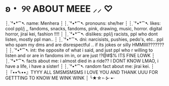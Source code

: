 # ʚ・ ୨୧ ABOUT MEEE ⸝⸝ ♡

┆⁠ˏˋ°•\*⁀➷ name: Menhera
┆⁠
┆⁠ˏˋ°•\*⁀➷ pronouns: she/her
┆⁠
┆⁠ˏˋ°•\*⁀➷ likes: cool ppl/j ,, fandoms, snacks, fandoms, pink, drawing, music, horror. digital horror, jirai kei, fashion !!!!
┆⁠
┆⁠ˏˋ°•\*⁀➷ dislikes: ppl/j racists, ppl who dont listen, mostly ppl man..
┆⁠
┆⁠ˏˋ°•\*⁀➷ dni: narcisists, pushies, pedo's, etc.. ppl who spam my dms and are disrespectful .. if its jokes or silly HMMIIII???????
┆⁠
┆⁠ˏˋ°•\*⁀➷ int: the opposite of what i said, and just ppl who r willing to listen and or are in fandoms im in, or are just !?@#$% ITS FINE LOWK
┆
┆⁠ˏˋ°•\*⁀➷ facts about me: i almost died in a ride?? I DONT KNOW LMAO, i have a life, i have a sister!
┆
┆⁠ˏˋ°•\*⁀➷ random fact about me: jirai kei.
┆
┆⁠『••✎••』TYYY ALL SMSMSMSMS I LOVE YOU AND THANK UUU FOR GETTTING TO KNOW ME WINK WINK
┆
╰★⁠☆∘∙⊱⋅•⋅
